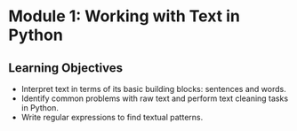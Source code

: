 # Module 1: Working with Text in Python

## Learning Objectives

- Interpret text in terms of its basic building blocks: sentences and words.
- Identify common problems with raw text and perform text cleaning tasks in Python.
- Write regular expressions to find textual patterns.
